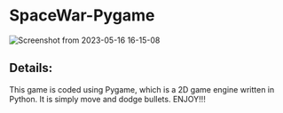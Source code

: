 # SpaceWar-Pygame
![Screenshot from 2023-05-16 16-15-08](https://github.com/Ilyes-CH/SpaceWar-Pygame/assets/120855231/bc8b7de9-47dd-4a30-8db4-00bf93653ba6)

## Details:

This game is coded using Pygame, which is a 2D game engine written in Python.
It is simply move and dodge bullets.
ENJOY!!!
